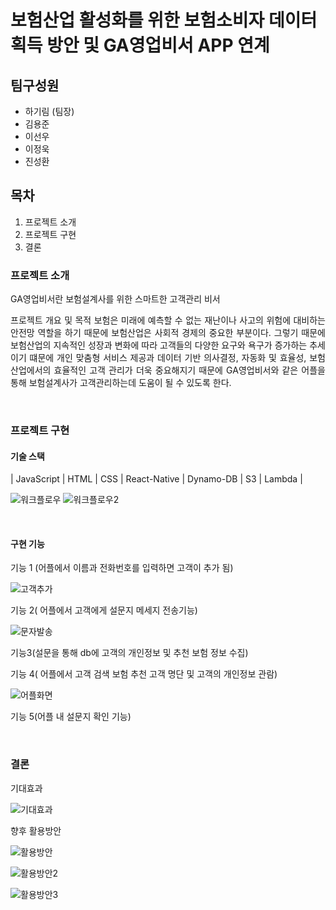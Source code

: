 # 보험산업 활성화를 위한 보험소비자 데이터 획득 방안 및 GA영업비서 APP 연계

## 팀구성원

* 하기림 (팀장)
* 김용준
* 이선우
* 이정욱
* 진성환

## 목차
1. 프로젝트 소개
2. 프로젝트 구현
3. 결론

### 프로젝트 소개
<p align="justify">
GA영업비서란 보험설계사를 위한 스마트한 고객관리 비서
</p>

<p align="justify">
프로젝트 개요 및 목적
보험은 미래에 예측할 수 없는 재난이나 사고의 위험에 대비하는 안전망 역할을 하기 때문에 
보험산업은 사회적 경제의 중요한 부분이다.
그렇기 때문에 보험산업의 지속적인 성장과 변화에 따라 고객들의 다양한 요구와 욕구가 증가하는 추세이기 떄문에 
개인 맞춤형 서비스 제공과 데이터 기반 의사결정, 자동화 및 효율성,
보험산업에서의 효율적인 고객 관리가 더욱 중요해지기 때문에 GA영업비서와 같은 어플을 통해 보험설계사가 고객관리하는데 도움이 될 수 있도록 한다.
</p>

<br>

### 프로젝트 구현

#### 기술 스택

| JavaScript | HTML |  CSS   |  React-Native   |  Dynamo-DB |  S3 |  Lambda |

![워크플로우](https://github.com/sunn10189/datacampus/assets/117967333/85e2f346-fb3f-4936-96dd-fdc412a60659)
![워크플로우2](https://github.com/sunn10189/datacampus/assets/117967333/5072cfe0-a350-4eea-8418-a4f6746b0dc3)


<br>

#### 구현 기능

기능 1 (어플에서 이름과 전화번호를 입력하면 고객이 추가 됨)

![고객추가](https://github.com/sunn10189/datacampus/assets/117967333/da90e86d-8e77-4218-9d44-559052873d27)

기능 2( 어플에서 고객에게 설문지 메세지 전송기능)

![문자발송](https://github.com/sunn10189/datacampus/assets/117967333/73779776-c81f-4c04-87f9-c53aff5e19b5)


기능3(설문을 통해 db에 고객의 개인정보 및 추천 보험 정보 수집)

기능 4( 어플에서 고객 검색 보험 추천 고객 명단 및 고객의 개인정보 관람)

![어플화면](https://github.com/sunn10189/datacampus/assets/117967333/b8177e3f-b6ea-4b59-a00e-626964e44ef8)

기능 5(어플 내 설문지 확인 기능)

<br>

### 결론
<p align="justify">
기대효과
</p>

![기대효과](https://github.com/sunn10189/datacampus/assets/117967333/14660710-1b96-4f62-95df-9939d6439845)
  
향후 활용방안

![활용방안](https://github.com/sunn10189/datacampus/assets/117967333/94fadbca-3f43-4765-a9b5-a9891eec0f4b)

![활용방안2](https://github.com/sunn10189/datacampus/assets/117967333/e40ec6a7-93c5-4002-8268-6238e9956e70)

![활용방안3](https://github.com/sunn10189/datacampus/assets/117967333/7bec960a-4b2a-49f1-8500-47be000061db)
  
</p>




